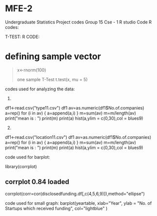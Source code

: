 # MFE-2
Undergraduate Statistics Project codes
Group 15
Cse - 1 R studio Code
R codes:



T-TEST:
R CODE:
# defining sample vector
> x<-rnorm(100)
>
> one sample T-Test
t.test(x, mu = 5)

codes used for analyzing the data:

1)	
 df1<-read.csv("type11.csv")
df1
av=as.numeric(df1$No.of.companies)
a=rep()
for (i in av)
{
    a=append(a,i)
}
 m=sum(av)
m=m/length(av)
print("mean is : ")
print(m)
print(a)
hist(a,ylim = c(0,30),col = blues9)


2)

df1<-read.csv("location11.csv")
df1
av=as.numeric(df1$No.of.companies)
a=rep()
for (i in av)
{
    a=append(a,i)
}
m=sum(av)
m=m/length(av)
print("mean is : ")
print(m)
print(a)
hist(a,ylim = c(0,30),col = blues9)


code used for barplot:

library(corrplot)
## corrplot 0.84 loaded
corrplot(corr=cor(disclosedfunding.df[,c(4,5,6,9)]),method="ellipse")

code used for small graph:
barplot(yeartable, xlab="Year", ylab = "No. of Startups which received funding", col="lightblue" )
